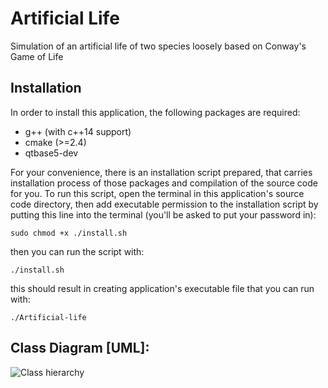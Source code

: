 
# Artificial Life
Simulation of an artificial life of two species loosely based on Conway's Game of Life

## Installation
In order to install this application, the following packages are required:
* g++ (with c++14 support)
* cmake (>=2.4)
* qtbase5-dev

For your convenience, there is an installation script prepared,
that carries installation process of those packages and compilation of
the source code for you. To run this script, open the terminal in this application's source code 
directory, then add executable permission to the installation script by putting this line 
into the terminal (you'll be asked to put your password in):

```
sudo chmod +x ./install.sh
```

then you can run the script with:

```
./install.sh
```

this should result in creating application's executable file that you can run with:

```
./Artificial-life
```



## Class Diagram [UML]:
![Class hierarchy](https://i.imgur.com/PBnTuuk.png)

